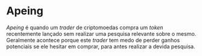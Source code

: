 # Apeing

_Apeing_ é quando um _trader_ de criptomoedas compra um _token_ recentemente lançado sem realizar uma pesquisa relevante sobre o mesmo. Geralmente acontece porque este _trader_ tem medo de perder ganhos potenciais se ele hesitar em comprar, para antes realizar a devida pesquisa. 
